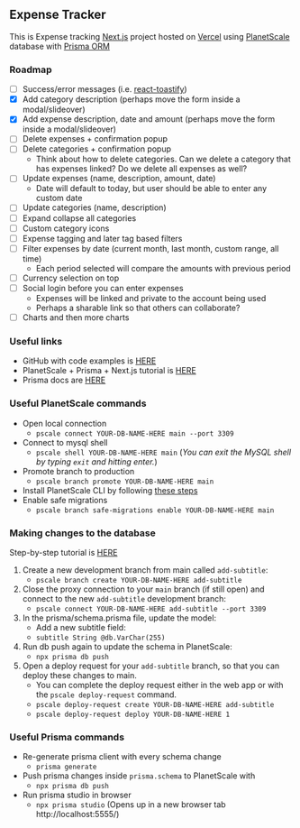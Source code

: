 ## Expense Tracker

This is Expense tracking [Next.js](https://nextjs.org/) project hosted on [Vercel](https://vercel.com/) using [PlanetScale](https://planetscale.com/) database with [Prisma ORM](https://www.prisma.io/)

### Roadmap

- [ ] Success/error messages (i.e. [react-toastify](https://fkhadra.github.io/react-toastify/introduction))
- [x] Add category description (perhaps move the form inside a modal/slideover)
- [x] Add expense description, date and amount (perhaps move the form inside a modal/slideover)
- [ ] Delete expenses + confirmation popup
- [ ] Delete categories + confirmation popup
  - Think about how to delete categories. Can we delete a category that has expenses linked? Do we delete all expenses as well?
- [ ] Update expenses (name, description, amount, date)
  - Date will default to today, but user should be able to enter any custom date
- [ ] Update categories (name, description)
- [ ] Expand collapse all categories
- [ ] Custom category icons
- [ ] Expense tagging and later tag based filters
- [ ] Filter expenses by date (current month, last month, custom range, all time)
  - Each period selected will compare the amounts with previous period
- [ ] Currency selection on top
- [ ] Social login before you can enter expenses
  - Expenses will be linked and private to the account being used
  - Perhaps a sharable link so that others can collaborate?
- [ ] Charts and then more charts

### Useful links

- GitHub with code examples is [HERE](https://github.com/leerob/leerob.io/blob/main/pages/api/views/index.ts)
- PlanetScale + Prisma + Next.js tutorial is [HERE](https://planetscale.com/blog/how-to-setup-next-js-with-prisma-and-planetscale)
- Prisma docs are [HERE](https://www.prisma.io/docs/concepts/components/prisma-client)

### Useful PlanetScale commands

- Open local connection
  - `pscale connect YOUR-DB-NAME-HERE main --port 3309`
- Connect to mysql shell
  - `pscale shell YOUR-DB-NAME-HERE main` (_You can exit the MySQL shell by typing `exit` and hitting enter._)
- Promote branch to production
  - `pscale branch promote YOUR-DB-NAME-HERE main`
- Install PlanetScale CLI by following [these steps](https://planetscale.com/docs/concepts/planetscale-environment-setup)
- Enable safe migrations
  - `pscale branch safe-migrations enable YOUR-DB-NAME-HERE main`

### Making changes to the database

Step-by-step tutorial is [HERE](https://planetscale.com/docs/prisma/automatic-prisma-migrations#execute-succeeding-prisma-migrations-in-planetscale)

1. Create a new development branch from main called `add-subtitle`:
   - `pscale branch create YOUR-DB-NAME-HERE add-subtitle`
2. Close the proxy connection to your `main` branch (if still open) and connect to the new `add-subtitle` development branch:
   - `pscale connect YOUR-DB-NAME-HERE add-subtitle --port 3309`
3. In the prisma/schema.prisma file, update the model:
   - Add a new subtitle field:
   - `subtitle String @db.VarChar(255)`
4. Run db push again to update the schema in PlanetScale:
   - `npx prisma db push`
5. Open a deploy request for your `add-subtitle` branch, so that you can deploy these changes to main.
   - You can complete the deploy request either in the web app or with the `pscale deploy-request` command.
   - `pscale deploy-request create YOUR-DB-NAME-HERE add-subtitle`
   - `pscale deploy-request deploy YOUR-DB-NAME-HERE 1`

### Useful Prisma commands

- Re-generate prisma client with every schema change
  - `prisma generate`
- Push prisma changes inside `prisma.schema` to PlanetScale with
  - `npx prisma db push`
- Run prisma studio in browser
  - `npx prisma studio` (Opens up in a new browser tab http://localhost:5555/)
